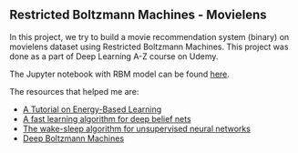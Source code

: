 ## Restricted Boltzmann Machines - Movielens

In this project, we try to build a movie recommendation system (binary) on movielens dataset using Restricted Boltzmann Machines. This project was done as a part of Deep Learning A-Z course on Udemy.

The Jupyter notebook with RBM model can be found [here](https://github.com/abishekarun/Restricted-Boltzmann-Machines/blob/master/rbm.ipynb).

The resources that helped me are:

+ [A Tutorial on Energy-Based Learning](http://yann.lecun.com/exdb/publis/pdf/lecun-06.pdf)
+ [A fast learning algorithm for deep belief nets](https://www.cs.toronto.edu/~hinton/absps/fastnc.pdf)
+ [The wake-sleep algorithm for unsupervised neural networks](http://www.gatsby.ucl.ac.uk/~dayan/papers/hdfn95.pdf)
+ [Deep Boltzmann Machines](http://www.utstat.toronto.edu/~rsalakhu/papers/dbm.pdf)
